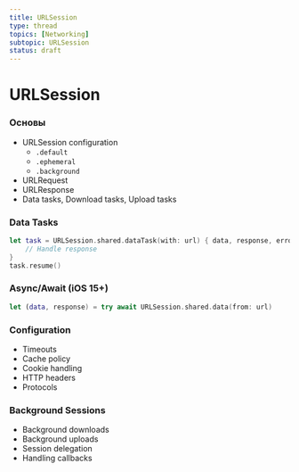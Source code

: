 ```yaml
---
title: URLSession
type: thread
topics: [Networking]
subtopic: URLSession
status: draft
---
```


# URLSession


### Основы
- URLSession configuration
  - `.default`
  - `.ephemeral`
  - `.background`
- URLRequest
- URLResponse
- Data tasks, Download tasks, Upload tasks

### Data Tasks
```swift
let task = URLSession.shared.dataTask(with: url) { data, response, error in
    // Handle response
}
task.resume()
```

### Async/Await (iOS 15+)
```swift
let (data, response) = try await URLSession.shared.data(from: url)
```

### Configuration
- Timeouts
- Cache policy
- Cookie handling
- HTTP headers
- Protocols

### Background Sessions
- Background downloads
- Background uploads
- Session delegation
- Handling callbacks

